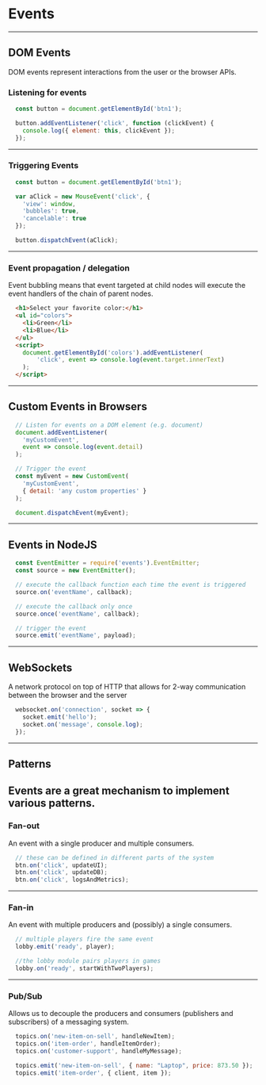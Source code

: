 # Events
---

## DOM Events

DOM events represent interactions from the user or the browser APIs.

### Listening for events
```javascript
  const button = document.getElementById('btn1');

  button.addEventListener('click', function (clickEvent) {
    console.log({ element: this, clickEvent });
  });
```
---

### Triggering Events
```javascript
  const button = document.getElementById('btn1');

  var aClick = new MouseEvent('click', {
    'view': window,
    'bubbles': true,
    'cancelable': true
  });

  button.dispatchEvent(aClick);
```
---

### Event propagation / delegation

Event bubbling means that event targeted at child nodes
will execute the event handlers of the chain of parent nodes.

```html
  <h1>Select your favorite color:</h1>
  <ul id="colors">
    <li>Green</li>
    <li>Blue</li>
  </ul>
  <script>
    document.getElementById('colors').addEventListener(
        'click', event => console.log(event.target.innerText)
    );
  </script>
```
---

## Custom Events in Browsers

```javascript
  // Listen for events on a DOM element (e.g. document)
  document.addEventListener(
    'myCustomEvent',
    event => console.log(event.detail)
  );

  // Trigger the event
  const myEvent = new CustomEvent(
    'myCustomEvent',
    { detail: 'any custom properties' }
  );

  document.dispatchEvent(myEvent);
```
---

## Events in NodeJS

```javascript
  const EventEmitter = require('events').EventEmitter;
  const source = new EventEmitter();

  // execute the callback function each time the event is triggered
  source.on('eventName', callback);

  // execute the callback only once
  source.once('eventName', callback);

  // trigger the event
  source.emit('eventName', payload);
```
---

## WebSockets
A network protocol on top of HTTP that allows for
2-way communication between the browser and the server

```javascript
  websocket.on('connection', socket => {
    socket.emit('hello');
    socket.on('message', console.log);
  });
```
---

## Patterns

Events are a great mechanism to implement various patterns.
---

### Fan-out
An event with a single producer and multiple consumers.

```javascript
  // these can be defined in different parts of the system
  btn.on('click', updateUI);
  btn.on('click', updateDB);
  btn.on('click', logsAndMetrics);
```
---

### Fan-in
An event with multiple producers and (possibly) a single consumers.
```javascript
  // multiple players fire the same event
  lobby.emit('ready', player);

  //the lobby module pairs players in games
  lobby.on('ready', startWithTwoPlayers);
```
---

### Pub/Sub
Allows us to decouple the producers and consumers (publishers and subscribers) of a messaging system.

```javascript
  topics.on('new-item-on-sell', handleNewItem);
  topics.on('item-order', handleItemOrder);
  topics.on('customer-support', handleMyMessage);

  topics.emit('new-item-on-sell', { name: "Laptop", price: 873.50 });
  topics.emit('item-order', { client, item });
```
